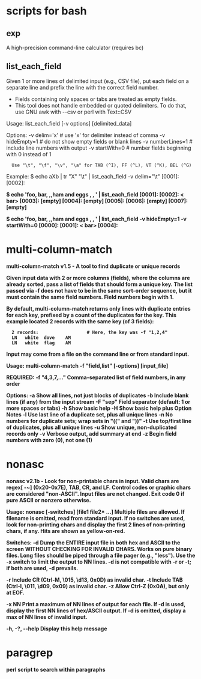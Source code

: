 # scripts for bash

## exp
 A high-precision command-line calculator (requires bc)

## list_each_field

 Given 1 or more lines of delimited input (e.g., CSV file), put each field
  on a separate line and prefix the line with the correct field number.
  - Fields containing only spaces or tabs are treated as empty fields.
  - This tool does not handle embedded or quoted delimiters. To do that, use
  GNU awk with --csv or perl with Text::CSV

Usage:  list_each_field [-v options] [delimited_data]

Options:  -v delim='x'      # use 'x' for delimiter instead of comma
          -v hideEmpty=1    # do not show empty fields or blank lines
          -v numberLines=1  # include line numbers with output
          -v startWith=0    # number fields beginning with 0 instead of 1

      Use "\t", "\f", "\v", "\a" for TAB (^I), FF (^L), VT (^K), BEL (^G)

Example:
  $ echo aXb | tr "X" "\t" | list_each_field -v delim="\t"
  [0001]: <a>
  [0002]: <b>

  $ echo 'foo,  bar, ,,ham and eggs   , ,  ' | list_each_field
  [0001]: <foo>
  [0002]: <  bar>
  [0003]: [empty]
  [0004]: [empty]
  [0005]: <ham and eggs   >
  [0006]: [empty]
  [0007]: [empty]

  $ echo 'foo,  bar, ,,ham and eggs   , ,  ' | list_each_field -v hideEmpty=1 -v startWith=0
  [0000]: <foo>
  [0001]: <  bar>
  [0004]: <ham and eggs   >

# multi-column-match

multi-column-match v1.5 - A tool to find duplicate or unique records

  Given input data with 2 or more columns (fields), where the columns are
  already sorted, pass a list of fields that should form a unique key. The
  list passed via -f does not have to be in the same sort-order sequence,
  but it must contain the same field numbers. Field numbers begin with 1.

  By default, multi-column-match returns only lines with duplicate entries
  for each key, prefixed by a count of the duplicates for the key. This
  example located 2 records with the same key (of 3 fields):

      2 records:                  # Here, the key was -f "1,2,4"
      LN   white  dove    AM
      LN   white  flag    AM

  Input may come from a file on the command line or from standard input.

Usage:  multi-column-match -f "field,list" [-options] [input_file]

REQUIRED:
  -f "4,3,7,..."  Comma-separated list of field numbers, in any order

Options:
  -a        Show all lines, not just blocks of duplicates
  -b        Include blank lines (if any) from the input stream
  -F "sep"  Field separator (default: 1 or more spaces or tabs)
  -h        Show basic help
  -H        Show basic help plus Option Notes
  -l        Use last line of a duplicate set, plus all unique lines
  -n        No numbers for duplicate sets; wrap sets in "((" and "))"
  -t        Use top/first line of duplicates, plus all unique lines
  -u        Show unique, non-duplicated records only
  -v        Verbose output, add summary at end
  -z        Begin field numbers with zero (0), not one (1)

# nonasc
nonasc v2.1b -
  Look for non-printable chars in input. Valid chars are regex[ -~] (0x20-0x7E),
  TAB, CR, and LF. Control codes or graphic chars are considered "non-ASCII".
  Input files are not changed. Exit code 0 if pure ASCII or nonzero otherwise.

Usage: nonasc [-switches] [file1 file2* ...]
  Multiple files are allowed. If filename is omitted, read from standard input.
  If no switches are used, look for non-printing chars and display the first 2
  lines of non-printing chars, if any. Hits are shown as yellow-on-red.

Switches:
   -d   Dump the ENTIRE input file in both hex and ASCII to the screen
        WITHOUT CHECKING FOR INVALID CHARS. Works on pure binary files.
        Long files should be piped through a file pager (e.g., "less").
        Use the -x switch to limit the output to NN lines.
        -d is not compatible with -r or -t; if both are used, -d prevails.

   -r   Include CR  (Ctrl-M, \015, \d13, 0x0D) as invalid char.
   -t   Include TAB (Ctrl-I, \011, \d09, 0x09) as invalid char.
   -z   Allow Ctrl-Z (0x0A), but only at EOF.

 -x NN  Print a maximum of NN lines of output for each file.
        If -d is used, display the first NN lines of hex/ASCII output.
        If -d is omitted, display a max of NN lines of invalid input.

 -h, -?, --help    Display this help message

# paragrep

perl script to search within paragraphs


